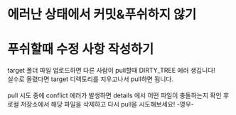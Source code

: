 # 에러난 상태에서 커밋&푸쉬하지 않기
# 푸쉬할때 수정 사항 작성하기


target 폴더 파일 업로드하면 다른 사람이 pull할때 DIRTY_TREE 에러 생깁니다!<br>
실수로 올렸다면 target 디렉토리를 지우고나서 pull하면 됩니다. <br><br>
pull 시도 중에 conflict 에러가 발생하면 details 에서 어떤 파일이 충돌하는지 확인 후 <br>
로컬 저장소에서 해당 파일을 삭제하고 다시 pull을 시도해보세요! -영우-
